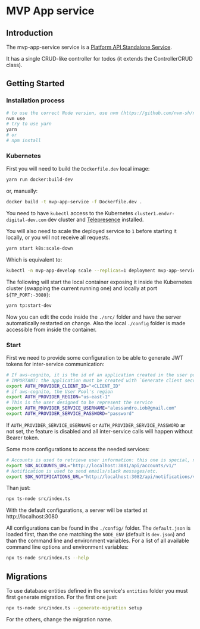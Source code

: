 # MVP App service

## Introduction

The mvp-app-service service is a [Platform API Standalone Service](https://dev.azure.com/endeavor-digital/Technology%20Infrastructure/_git/platform-api?path=%2Fdocs%2Fnotifications-manager.md&_a=preview).

It has a single CRUD-like controller for todos (it extends the ControllerCRUD class).

## Getting Started

### Installation process

```sh
# to use the correct Node version, use nvm (https://github.com/nvm-sh/nvm)
nvm use
# try to use yarn
yarn
# or
# npm install
```

### Kubernetes

First you will need to build the `Dockerfile.dev` local image:

```sh
yarn run docker:build-dev
```

or, manually:

```sh
docker build -t mvp-app-service -f Dockerfile.dev .
```

You need to have `kubectl` access to the Kubernetes `cluster1.endvr-digital-dev.com` dev cluster and [Telepresence](https://www.telepresence.io/reference/install) installed.

You will also need to scale the deployed service to `1` before starting it locally, or you will not receive all requests.

```sh
yarn start k8s:scale-down
```

Which is equivalent to:

```sh
kubectl -n mvp-app-develop scale --replicas=1 deployment mvp-app-service
```

The following will start the local container exposing it inside the Kubernetes cluster (swapping the current running one) and locally at port `${TP_PORT:-3080}`:

```sh
yarn tp:start-dev
```

Now you can edit the code inside the `./src/` folder and have the server automatically restarted on change. Also the local `./config` folder is made accessible from inside the container.

### Start

First we need to provide some configuration to be able to generate JWT tokens for inter-service communication:

```sh
# If aws-cognito, it is the id of an application created in the user pool.
# IMPORTANT: the application must be created with `Generate client secret` NOT SET
export AUTH_PROVIDER_CLIENT_ID="<CLIENT_ID"
# if aws-cognito, the User Pool's region
export AUTH_PROVIDER_REGION="us-east-1"
# This is the user designed to be represent the service
export AUTH_PROVIDER_SERVICE_USERNAME="alessandro.iob@gmail.com"
export AUTH_PROVIDER_SERVICE_PASSWORD="password"
```

If `AUTH_PROVIDER_SERVICE_USERNAME` or `AUTH_PROVIDER_SERVICE_PASSWORD` ar not set, the feature is disabled and all inter-service calls will happen without Bearer token.

Some more configurations to access the needed services:

```sh
# Accounts is used to retrieve user information: this one is special, note it needs the URL up to and including the API version
export SDK_ACCOUNTS_URL="http://localhost:3081/api/accounts/v1/"
# Notification is used to send emails/slack messages/etc.
export SDK_NOTIFICATIONS_URL="http://localhost:3082/api/notifications/v1/notifications/"
```

Than just:

```sh
npx ts-node src/index.ts
```

With the default configurations, a server will be started at http://localhost:3080

All configurations can be found in the `./config/` folder. The `default.json` is loaded first, than the one matching the `NODE_ENV` (default is `dev.json`) and than the command line and environment variables. For a list of all available command line options and environment variables:

```sh
npx ts-node src/index.ts --help
```

## Migrations

To use database entities defined in the service's `entities` folder you must first generate migration. For the first one just:

```sh
npx ts-node src/index.ts --generate-migration setup
```

For the others, change the migration name.
